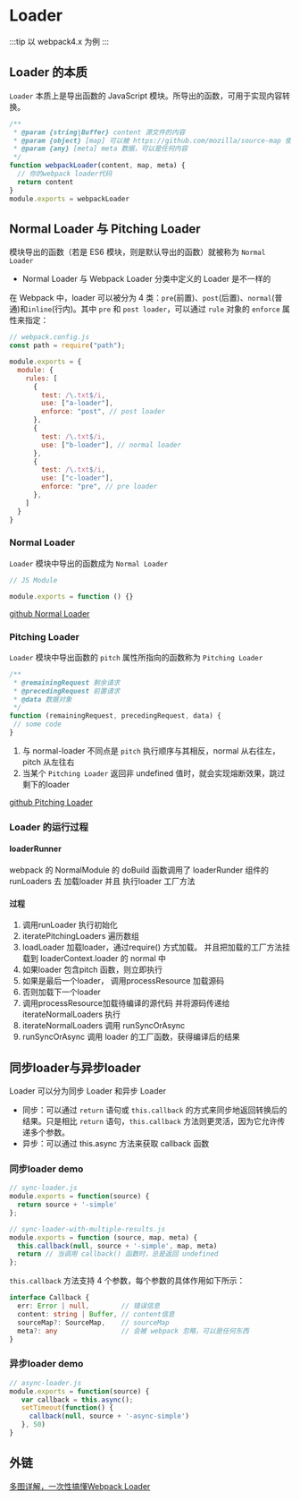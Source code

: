 # Loader

:::tip
以 webpack4.x 为例
:::

## Loader 的本质

`Loader` 本质上是导出函数的 JavaScript 模块。所导出的函数，可用于实现内容转换。

```js
/**
 * @param {string|Buffer} content 源文件的内容
 * @param {object} [map] 可以被 https://github.com/mozilla/source-map 使用的 SourceMap 数据
 * @param {any} [meta] meta 数据，可以是任何内容
 */
function webpackLoader(content, map, meta) {
  // 你的webpack loader代码
  return content
}
module.exports = webpackLoader
```

## Normal Loader 与 Pitching Loader

模块导出的函数（若是 ES6 模块，则是默认导出的函数）就被称为 `Normal Loader`

* Normal Loader 与 Webpack Loader 分类中定义的 Loader 是不一样的

在 Webpack 中，loader 可以被分为 4 类：`pre`(前置)、`post`(后置)、`normal`(普通)和`inline`(行内)。其中 `pre` 和 `post loader`，可以通过 `rule` 对象的 `enforce` 属性来指定：

```js
// webpack.config.js
const path = require("path");

module.exports = {
  module: {
    rules: [
      {
        test: /\.txt$/i,
        use: ["a-loader"],
        enforce: "post", // post loader
      },
      {
        test: /\.txt$/i,
        use: ["b-loader"], // normal loader
      },
      {
        test: /\.txt$/i,
        use: ["c-loader"],
        enforce: "pre", // pre loader
      },
    ]
  }
}
```

### Normal Loader

`Loader` 模块中导出的函数成为 `Normal Loader`

```js
// JS Module

module.exports = function () {}
```

[github Normal Loader](https://github.com/dengwb1991/lifelong-learning/blob/master/webpack/007_normal-loader/README.md)

### Pitching Loader

`Loader` 模块中导出函数的 `pitch` 属性所指向的函数称为 `Pitching Loader`

```js
/**
 * @remainingRequest 剩余请求
 * @precedingRequest 前置请求
 * @data 数据对象
 */
function (remainingRequest, precedingRequest, data) {
 // some code
}
```

1. 与 normal-loader 不同点是 `pitch` 执行顺序与其相反，normal 从右往左，pitch 从左往右
2. 当某个 `Pitching Loader` 返回非 undefined 值时，就会实现熔断效果，跳过剩下的loader

[github Pitching Loader](https://github.com/dengwb1991/lifelong-learning/blob/master/webpack/008_pitching-loader/README.md)

### Loader 的运行过程

#### loaderRunner

webpack 的 NormalModule 的 doBuild 函数调用了 loaderRunder 组件的 runLoaders 去 加载loader 并且 执行loader 工厂方法

#### 过程

1. 调用runLoader 执行初始化
2. iteratePitchingLoaders 遍历数组
3. loadLoader 加载loader，通过require() 方式加载。 并且把加载的工厂方法挂载到 loaderContext.loader 的 normal 中
4. 如果loader 包含pitch 函数，则立即执行
5. 如果是最后一个loader， 调用processResource 加载源码
6. 否则加载下一个loader
7. 调用processResource加载待编译的源代码 并将源码传递给 iterateNormalLoaders 执行
8. iterateNormalLoaders 调用 runSyncOrAsync
9. runSyncOrAsync 调用 loader 的工厂函数，获得编译后的结果


## 同步loader与异步loader

Loader 可以分为同步 Loader 和异步 Loader

* 同步：可以通过 `return` 语句或 `this.callback` 的方式来同步地返回转换后的结果。只是相比 `return` 语句，`this.callback` 方法则更灵活，因为它允许传递多个参数。
* 异步：可以通过 this.async 方法来获取 callback 函数

### 同步loader demo

```js
// sync-loader.js
module.exports = function(source) {
  return source + '-simple'
};
```

```js
// sync-loader-with-multiple-results.js
module.exports = function (source, map, meta) {
  this.callback(null, source + '-simple', map, meta)
  return // 当调用 callback() 函数时，总是返回 undefined
};
```

`this.callback` 方法支持 4 个参数，每个参数的具体作用如下所示：

```ts
interface Callback {
  err: Error | null,        // 错误信息
  content: string | Buffer, // content信息
  sourceMap?: SourceMap,    // sourceMap
  meta?: any                // 会被 webpack 忽略，可以是任何东西
}
```

### 异步loader demo

```js
// async-loader.js
module.exports = function(source) {
   var callback = this.async();
   setTimeout(function() {
     callback(null, source + '-async-simple')
   }, 50)
}
```

## 外链

[多图详解，一次性搞懂Webpack Loader](https://juejin.cn/post/6992754161221632030)